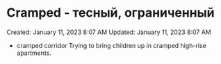 # Cramped - тесный, ограниченный

Created: January 11, 2023 8:07 AM
Updated: January 11, 2023 8:07 AM

- cramped corridor Trying to bring children up in cramped high-rise apartments.
